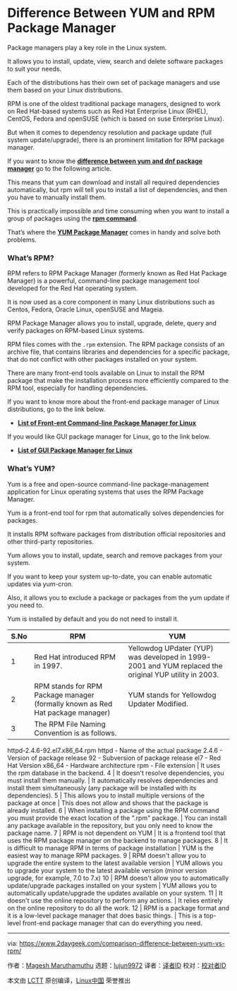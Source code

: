 [#]: collector: (lujun9972)
[#]: translator: (wxy)
[#]: reviewer: ( )
[#]: publisher: ( )
[#]: url: ( )
[#]: subject: (Difference Between YUM and RPM Package Manager)
[#]: via: (https://www.2daygeek.com/comparison-difference-between-yum-vs-rpm/)
[#]: author: (Magesh Maruthamuthu https://www.2daygeek.com/author/magesh/)

Difference Between YUM and RPM Package Manager
======

Package managers play a key role in the Linux system.

It allows you to install, update, view, search and delete software packages to suit your needs.

Each of the distributions has their own set of package managers and use them based on your Linux distributions.

RPM is one of the oldest traditional package managers, designed to work on Red Hat-based systems such as Red Hat Enterprise Linux (RHEL), CentOS, Fedora and openSUSE (which is based on suse Enterprise Linux).

But when it comes to dependency resolution and package update (full system update/upgrade), there is an prominent limitation for RPM package manager.

If you want to know the **[difference between yum and dnf package manager][1]** go to the following article.

This means that yum can download and install all required dependencies automatically, but rpm will tell you to install a list of dependencies, and then you have to manually install them.

This is practically impossible and time consuming when you want to install a group of packages using the **[rpm command][2]**.

That’s where the **[YUM Package Manager][3]** comes in handy and solve both problems.

### What’s RPM?

RPM refers to RPM Package Manager (formerly known as Red Hat Package Manager) is a powerful, command-line package management tool developed for the Red Hat operating system.

It is now used as a core component in many Linux distributions such as Centos, Fedora, Oracle Linux, openSUSE and Mageia.

RPM Package Manager allows you to install, upgrade, delete, query and verify packages on RPM-based Linux systems.

RPM files comes with the `.rpm` extension. The RPM package consists of an archive file, that contains libraries and dependencies for a specific package, that do not conflict with other packages installed on your system.

There are many front-end tools available on Linux to install the RPM package that make the installation process more efficiently compared to the RPM tool, especially for handling dependencies.

If you want to know more about the front-end package manager of Linux distributions, go to the link below.

  * **[List of Front-ent Command-line Package Manager for Linux][4]**



If you would like GUI package manager for Linux, go to the link below.

  * **[List of GUI Package Manager for Linux][5]**



### What’s YUM?

Yum is a free and open-source command-line package-management application for Linux operating systems that uses the RPM Package Manager.

Yum is a front-end tool for rpm that automatically solves dependencies for packages.

It installs RPM software packages from distribution official repositories and other third-party repositories.

Yum allows you to install, update, search and remove packages from your system.

If you want to keep your system up-to-date, you can enable automatic updates via yum-cron.

Also, it allows you to exclude a package or packages from the yum update if you need to.

Yum is installed by default and you do not need to install it.

S.No | RPM | YUM
---|---|---
1 | Red Hat introduced RPM in 1997. | Yellowdog UPdater (YUP) was developed in 1999-2001 and YUM replaced the original YUP utility in 2003.
2 | RPM stands for RPM Package manager (formally known as Red Hat package manager) | YUM stands for Yellowdog Updater Modified.
3 | The RPM File Naming Convention is as follows.
httpd-2.4.6-92.el7.x86_64.rpm
httpd - Name of the actual package
2.4.6 - Version of package release
92 - Subversion of package release
el7 - Red Hat Version
x86_64 - Hardware architecture
rpm - File extension | It uses the rpm database in the backend.
4 | It doesn't resolve dependencies, you must install them manually. | It automatically resolves dependencies and install them simultaneously (any package will be installed with its dependencies).
5 | This allows you to install multiple versions of the package at once | This does not allow and shows that the package is already installed.
6 | When installing a package using the RPM command you must provide the exact location of the ".rpm" package. | You can install any package available in the repository, but you only need to know the package name.
7 | RPM is not dependent on YUM | It is a frontend tool that uses the RPM package manager on the backend to manage packages.
8 | It is difficult to manage RPM in terms of package installation | YUM is the easiest way to manage RPM packages.
9 | RPM doesn't allow you to upgrade the entire system to the latest available version | YUM allows you to upgrade your system to the latest available version (minor version upgrade, for example, 7.0 to 7.x)
10 | RPM doesn't allow you to automatically update/upgrade packages installed on your system | YUM allows you to automatically update/upgrade the updates available on your system.
11 | It doesn't use the online repository to perform any actions. | It relies entirely on the online repository to do all the work.
12 | RPM is a package format and it is a low-level package manager that does basic things. | This is a top-level front-end package manager that can do everything you need.

--------------------------------------------------------------------------------

via: https://www.2daygeek.com/comparison-difference-between-yum-vs-rpm/

作者：[Magesh Maruthamuthu][a]
选题：[lujun9972][b]
译者：[译者ID](https://github.com/译者ID)
校对：[校对者ID](https://github.com/校对者ID)

本文由 [LCTT](https://github.com/LCTT/TranslateProject) 原创编译，[Linux中国](https://linux.cn/) 荣誉推出

[a]: https://www.2daygeek.com/author/magesh/
[b]: https://github.com/lujun9972
[1]: https://www.2daygeek.com/comparison-difference-between-dnf-vs-yum/
[2]: https://www.2daygeek.com/linux-rpm-command-examples-manage-packages-fedora-centos-rhel-systems/
[3]: https://www.2daygeek.com/linux-yum-command-examples-manage-packages-rhel-centos-systems/
[4]: https://www.2daygeek.com/list-of-command-line-package-manager-for-linux/
[5]: https://www.2daygeek.com/list-of-graphical-frontend-tool-for-linux-package-manager/
